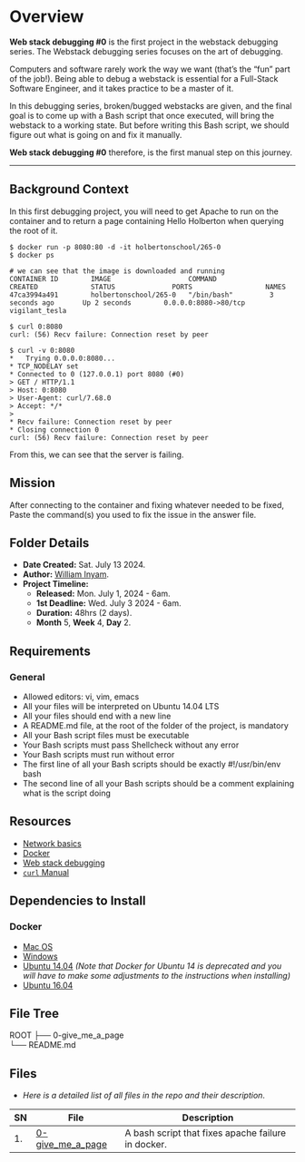 # Overview #
**Web stack debugging #0** is the first project in the webstack debugging series. The Webstack debugging series focuses on the art of debugging.

Computers and software rarely work the way we want (that’s the “fun” part of the job!). Being able to debug a webstack is essential for a Full-Stack Software Engineer, and it takes practice to be a master of it.

In this debugging series, broken/bugged webstacks are given, and the final goal is to come up with a Bash script that once executed, will bring the webstack to a working state. But before writing this Bash script, we should figure out what is going on and fix it manually.

**Web stack debugging #0** therefore, is the first manual step on this journey.


<hr />

## Background Context ##
In this first debugging project, you will need to get Apache to run on the container and to return a page containing Hello Holberton when querying the root of it.
```
$ docker run -p 8080:80 -d -it holbertonschool/265-0
$ docker ps

# we can see that the image is downloaded and running
CONTAINER ID        IMAGE                   COMMAND             CREATED             STATUS              PORTS                  NAMES
47ca3994a491        holbertonschool/265-0   "/bin/bash"         3 seconds ago       Up 2 seconds        0.0.0.0:8080->80/tcp   vigilant_tesla

$ curl 0:8080
curl: (56) Recv failure: Connection reset by peer

$ curl -v 0:8080
*   Trying 0.0.0.0:8080...
* TCP_NODELAY set
* Connected to 0 (127.0.0.1) port 8080 (#0)
> GET / HTTP/1.1
> Host: 0:8080
> User-Agent: curl/7.68.0
> Accept: */*
>
* Recv failure: Connection reset by peer
* Closing connection 0
curl: (56) Recv failure: Connection reset by peer

```

From this, we can see that the server is failing.

## Mission ##
After connecting to the container and fixing whatever needed to be fixed, Paste the command(s) you used to fix the issue in the answer file.


## Folder Details ###
- **Date Created:** Sat. July 13 2024.
- **Author:** [William Inyam](https.//github.com/thecypherzen).
- **Project Timeline:**
  - **Released:** Mon. July 1, 2024 - 6am.
  - **1st Deadline:** Wed. July 3 2024 - 6am.
  - **Duration:** 48hrs (2 days).
  - **Month** 5, **Week** 4, **Day** 2.



## Requirements ##
### General ###
- Allowed editors: vi, vim, emacs
- All your files will be interpreted on Ubuntu 14.04 LTS
- All your files should end with a new line
- A README.md file, at the root of the folder of the project, is mandatory
- All your Bash script files must be executable
- Your Bash scripts must pass Shellcheck without any error
- Your Bash scripts must run without error
- The first line of all your Bash scripts should be exactly #!/usr/bin/env bash
- The second line of all your Bash scripts should be a comment explaining what is the script doing


## Resources ##
- [Network basics](https://www.notion.so/Network-Basics-a8893442be654f3a9f7d5f2f4fceb3d7)
- [Docker](https://www.notion.so/Docker-24b44127a9d4411680a7c8b74e5d1b0a)
- [Web stack debugging](https://www.notion.so/WebStack-Debugging-ba8d7dd00b6042b898234b85b6a0eb1e)
- [`curl` Manual](https://curl.se/docs/manpage.html)


## Dependencies to Install ##
### Docker ###
- [Mac OS](https://docs.docker.com/desktop/install/mac-install/)
- [Windows](https://docs.docker.com/desktop/install/windows-install/)
- [Ubuntu 14.04](https://www.liquidweb.com/blog/how-to-install-docker-on-ubuntu-14-04-lts/) *(Note that Docker for Ubuntu 14 is deprecated and you will have to make some adjustments to the instructions when installing)*
- [Ubuntu 16.04](https://www.digitalocean.com/community/tutorials/how-to-install-and-use-docker-on-ubuntu-16-04)

## File Tree ##

ROOT
├── 0-give_me_a_page<br/>
└── README.md<br/>


## Files ###
- *Here is a detailed list of all files in the repo and their description*.

| SN | File | Description                                   |
|----|------|-----------------------------------------------|
| 1. | [0-give_me_a_page](https://github.com/thecypherzen/alx-system_engineering-devops/tree/main/0x0D-web_stack_debugging_0) | A bash script that fixes apache failure in docker. |
